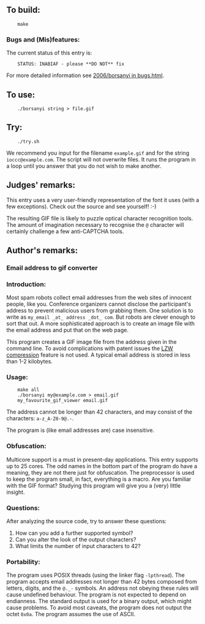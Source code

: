 ## To build:

``` <!---sh-->
    make
```


### Bugs and (Mis)features:

The current status of this entry is:

```
    STATUS: INABIAF - please **DO NOT** fix
```

For more detailed information see [2006/borsanyi in bugs.html](../../bugs.html#2006_borsanyi).


## To use:

``` <!---sh-->
    ./borsanyi string > file.gif
```


## Try:

``` <!---sh-->
    ./try.sh
```

We recommend you input for the filename `example.gif` and for the string
`ioccc@example.com`. The script will not overwrite files. It runs the program in
a loop until you answer that you do not wish to make another.


## Judges' remarks:

This entry uses a very user-friendly representation of the font
it uses (with a few exceptions).   Check out the source and see
yourself!  :-)

The resulting GIF file is likely to puzzle optical character
recognition tools.  The amount of imagination necessary to
recognise the `@` character will certainly challenge a few
anti-CAPTCHA tools.


## Author's remarks:

### Email address to gif converter

### Introduction:

Most spam robots collect email addresses from the web sites of
innocent people, like you. Conference organizers cannot disclose
the participant's address to prevent malicious users from
grabbing them. One solution is to write as `my_email _at_ address
_dot_ com`. But robots are clever enough to sort that out.  A
more sophisticated approach is to create an image file with the
email address and put that on the web page.

This program creates a GIF image file from the address given in the command
line. To avoid complications with patent issues the [LZW
compression](https://en.wikipedia.org/wiki/Lempel-Ziv-Welch) feature is not
used. A typical email address is stored in less than 1-2 kilobytes.


### Usage:

``` <!---sh-->
    make all
    ./borsanyi my@example.com > email.gif
    my_favourite_gif_viewer email.gif
```

The address cannot be longer than 42 characters, and may consist of
the characters: `a-z_A-Z0-9@.-`.

The program is (like email addresses are) case insensitive.


### Obfuscation:


Multicore support is a must in present-day applications. This
entry supports up to 25 cores.  The odd names in the bottom
part of the program do have a meaning, they are not there just
for obfuscation. The preprocessor is used to keep the program
small, in fact, everything is a macro. Are you familiar with
the GIF format? Studying this program will give you a (very)
little insight.


### Questions:

After analyzing the source code, try to answer these questions:

1. How can you add a further supported symbol?
2. Can you alter the look of the output characters?
3. What limits the number of input characters to 42?


### Portability:

The program uses POSIX threads (using the linker flag `-lpthread`).
The program accepts email addresses not longer than 42 bytes
composed from letters, digits, and the `@._-` symbols. An address
not obeying these rules will cause undefined behaviour.  The
program is not expected to depend on endianness.  The standard
output is used for a binary output, which might cause problems.
To avoid most caveats, the program does not output the octet
`0x0a`.  The program assumes the use of ASCII.


<!--

    Copyright © 1984-2024 by Landon Curt Noll. All Rights Reserved.

    You are free to share and adapt this file under the terms of this license:

	Creative Commons Attribution-ShareAlike 4.0 International (CC BY-SA 4.0)

    For more information, see:

	https://creativecommons.org/licenses/by-sa/4.0/

-->
